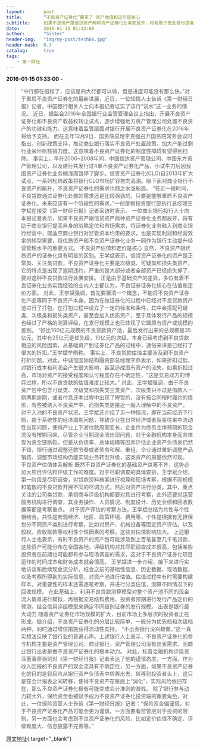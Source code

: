 ```yaml
---
layout:       post
title:        “不良资产证券化”要来了 资产估值和定价是核心
subtitle:     如果不良资产跟信贷资产两种资产证券化业务都放开，将有助于商业银行提高自身的战略定位和市场需求，将证券化业务融入到商业银行经营中，既适应商业银行对监管资本约束的要求，也是实现利润和经营效率的转型需要，将优质资产和不良资产证券化业务一同作为银行主动提升经营管理水平的重要方式。
date:         2016-01-15 01:33:00
author:       "Sinter"
header-img:   "img/my-post/tech08.jpg"
header-mask:  0.3
catalog:      true
tags:
    - 第一财经
---
```


**2016-01-15 01:33:00**  **-**

> “中行都在招标了，应该是四大行都可以做，但是进度可能没有那么快。”对于重启不良资产证券化的最新进展，近日，一位知情人士告诉《第一财经日报》记者。中国银行相关人士向本报记者证实了该行“试水”这一业务的情况。
近日，银监会2016年全国银行业监管管理会议上指出，开展不良资产证券化和不良资产收益权转让试点，逐步增强地方资产管理公司处置不良资产的功效和能力。这意味着监管层面对银行开展不良资产证券化在2016年将给予支持。
而在去年12月9日，国务院总理李克强召开国务院常务会议时指出，创新政策支持，推动商业银行落实不良资产处置政策，加大产能过剩行业呆坏账核销力度。这意味着不良资产证券化的制度性障碍有望得到扫除。
事实上，早在2006~2008年间，中国信达资产管理公司、中国东方资产管理公司，以及建行共发行过4单不良资产证券化产品，小试牛刀后因我国资产证券化业务搁浅而暂停了脚步。信贷资产证券化(CLO)自2013年扩大试点，一系列松绑政策将银行CLO市场扩容推向高潮。眼下面对商业银行不良资产的飙升，不良资产证券化的需求也随之水涨船高。
“在近一段时间，不良贷款通过证券化处置的需求还是比较强劲的，只要是能够重启不良资产证券化，未来应该有一个阶段性的需求。”一创摩根投资银行部执行总经理王学斌在接受《第一财经日报》记者采访时表示。
一位商业银行投行人士向本报记者表示，如果不良资产跟信贷资产两种资产证券化业务都放开，将有助于商业银行提高自身的战略定位和市场需求，将证券化业务融入到商业银行经营中，既适应商业银行对监管资本约束的要求，也是实现利润和经营效率的转型需要，将优质资产和不良资产证券化业务一同作为银行主动提升经营管理水平的重要方式。
不良资产估值和定价是核心
显然，不良资产跟优质资产的证券化具有明显的区别。王学斌表示，信贷资产证券化的资产是正常类、关注类贷款，不良资产证券化主要是次级类、可疑类和损失类资产，它的特点是出现了逾期违约，严重的是大部分或者全部资产已经损失掉了，要对这种不良贷款进行处置安排。
正是由于基础资产的差异，多位有着不良证券化业务实践经验的业内人士都认为，不良证券证券化核心在估值和定价方面。
对此，王学斌强调，首先要厘清一个概念，不能将不良资产证券化产品等同于不良资产本身。因为在做证券化的过程中已经对不良贷款资产池进行了打包，在打包过程中设立了一定的标准和条件，其中会搭配可疑类、次级类和损失类资产，甚至会加入优质资产，至于具体发行产品的规模也经过了严格的测算评级，在发行规模上也已体现了它跟原有资产或规模的差别。
“好比100亿元规模的不良贷款资产池，最后发行出来的总规模是35亿元，其中有25亿元是优先级，10亿元的次级，本身已经考虑到不良贷款相应的风险因素，从基础资产到证券化产品的过程中，通俗来讲是已经打了很大的折扣。”王学斌举例称。
事实上，不良贷款估值主要涉及到不良资产打折问题。对此，中诚信国际结构融资部总经理李燕表示，如果折扣过低，对银行成本和利润会产生很大影响，甚至造成国有资产的流失，如果折扣过高，市场对资产的接受程度和认可程度存在不确定性，“这是交易双方的博弈过程，所以不良贷款的估值难度比较大。”
对此，王学斌强调，由于不良资产包中包含可疑类、次级类和损失类三类资产，次级类只不过是借款人一期两期逾期，或者付息还本过程中出现了短暂的、没有按合同按时履约的情形，有些被纳入不良资产中，而损失类更接近一般人理解中的不良资产。
对于入池的不良资产状况，王学斌还介绍了另一种情况，即在当前经济下行期，由于系统性的经济周期问题，导致企业在日常经济或者贸易往来中流动性出现问题，使得产业上下游付款周期变长，企业作为债务主体预期的现金流没有按期回来，尽管企业当期现金流出现问题，对于金融机构本身而言体现为资金链断裂，但是从负债率、总体规模等因素评估企业资产负债表仍然不错，银行通过调整还款节奏或者债务和解、重组，企业通过重新调整产品销路、调整市场结构仍能实现业务转型升级，这类资产的质量依然可观。
不良资产估值体系解析
既然不良资产证券化的基础资产良莠不齐，这势必加大项目评估和评级工作的难度。对于尽职调查的具体安排，王学斌介绍，第一阶段是尽职调查，对贷款资料档案进行梳理和现场考察，根据不同规模和笔数的不良贷款开展不同的尽调方式，然后对资产进行分类。其中，重点关注的公司类贷款，承销商与评级机构都要对其进行考察，此外还要对运营服务机构进行调查，其业务操作、人员情况、制度设计、历史业绩和回收数据等都是考察重点。
对于资产评估的考察方法，王学斌总结为共性与个性相结合。共性是宏观经济、地区、政策环境、费用等，个性是根据有无担保划分不同资产类别进行考察，比如对房产、机械设备等固定资产评估，以及股权、应收账款等权利性个性因素的考察，这些对估值影响较大。
上述银行人士也表示，有时不良资产的资产包可能涉及到上百笔甚至几千笔贷款，这些资产可能分布在全国各地，评级机构对其尽职调查成本很高，包括某些投资者在前期也可能都有参与现场调查的需求，这对于不良资产证券化项目运作的时间成本和财务成本就会很高。
王学斌进一步介绍，接下来进行实地访谈和后续现金流分析，结合之前的基础性信息、历史数据、现场数据，以及考察所得到的实际信息，对资产池进行估值。估值过程中有时需要构建样本，对重要性的样本还需逐笔考察，并进行分类估值，测算不同情况下的回收规模。
在此基础上，利用不良贷款测算模型对整个资产池不同的现金流入情景进行模拟，再根据交易结构费用、投资者预期进行发行产品定价的预测，结合信用评级模型来确定不同级别证券的发行规模。
出表是银行最大动力
随着资产证券化市场规模的扩大，目前市场上多层次的投资者正在形成。据介绍，不良资产证券化的分层比较简单，一般分为优先档和次级档两种，同时通过增信措施获得流动性支持。
“不出表银行没兴趣做。”这一真实想法反映了银行业的普遍心声。上述银行人士表示，不良资产证券化的参与机构主要是资产管理公司、商业银行，资产管理公司没有出表需求，而商业银行出表是做不良资产证券化的根本动力。
对此，标普金融机构评级资深董事廖强则对《第一财经日报》记者表达了他的谨慎态度，一方面，作为收入回报的不良资产的现金流具有不确定性，另一方面，如果不良资产证券化的目的是将风险从银行资产负债表中转移出去，转移到投资者头上，这只是在会计报表之间转移，使得不良资产在账面上“消化”，实际风险依旧存在，那么不良资产证券化极有可能变成会计准则的游戏。
除了银行参与动力较大外，保险资金也被赋予成为不良资产证券化投资端的重要角色，对此，一位保险资管人士告诉《第一财经日报》记者：“保险资金偏谨慎，对于不良资产证券化产品可能会更为谨慎，一方面要看监管层对于投资的限制，另一方面也会考虑到不良资产证券化的风险，比如定价估值不确定、评级难度大、信息披露不完善等。”


[原文地址](http://www.yicai.com/news/4739266.html){:target="_blank"}


